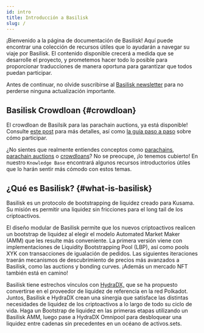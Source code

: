 ```yaml
---
id: intro
title: Introducción a Basilisk
slug: /
---
```


¡Bienvenido a la página de documentación de Basilisk! Aquí puede encontrar una colección de recursos útiles que lo ayudarán a navegar su viaje por Basilisk. El contenido disponible crecerá a medida que se desarrolle el proyecto, y prometemos hacer todo lo posible para proporcionar traducciones de manera oportuna para garantizar que todos puedan participar.



Antes de continuar, no olvide suscribirse al [Basilisk newsletter](https://basiliskfi.substack.com) para no perderse ninguna actualización importante.

## Basilisk Crowdloan {#crowdloan}

El crowdloan de Basilsik para las parachain auctions, ya está disponible! Consulte [este post](/basilisk_crowdloan) para más detalles, así como [la guía paso a paso](/crowdloan_guide) sobre cómo participar.

¿No sientes que realmente entiendes conceptos como [parachains](/parachains), [parachain auctions](/parachain_auctions) o [crowdloans](/crowdloans)? No se preocupe, ¡lo tenemos cubierto! En nuestro `Knowledge Base` encontrará algunos recursos introductorios útiles que lo harán sentir más cómodo con estos temas.

## ¿Qué es Basilisk? {#what-is-basilisk}

Basilisk es un protocolo de bootstrapping de liquidez creado para Kusama.  Su misión es permitir una liquidez sin fricciones para el long tail de los criptoactivos.

El diseño modular de Basilisk permite que los nuevos criptoactivos realicen un bootstrap de liquidez al elegir el modelo Automated Market Maker (AMM) que les resulte más conveniente. La primera versión viene con implementaciones de Liquidity Bootstrapping Pool (LBP), así como pools XYK con transacciones de igualación de pedidos. Las siguientes iteraciones traerán mecanismos de descubrimiento de precios más avanzados a Basilisk, como las auctions y bonding curves. ¡Además un mercado NFT también está en camino!

Basilisk tiene estrechos vínculos con [HydraDX,](https://hydradx.io) que se ha propuesto convertirse en el proveedor de liquidez de referencia en la red Polkadot. Juntos, Basilisk e HydraDX crean una sinergia que satisface las distintas necesidades de liquidez de los criptoactivos a lo largo de todo su ciclo de vida. Haga un Bootstrap de liquidez en las primeras etapas utilizando un Basilisk AMM, luego pase a HydraDX Omnipool para desbloquear una liquidez entre cadenas sin precedentes en un océano de activos.sets.
